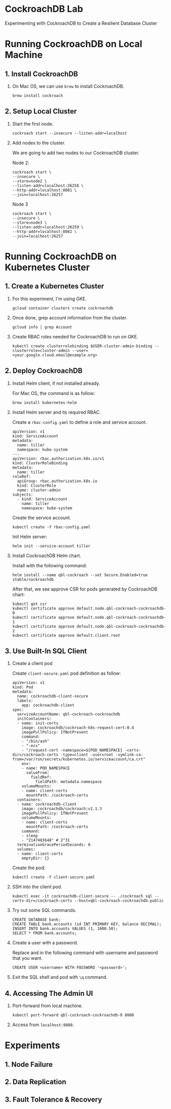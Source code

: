 # CockroachDB Lab

Experimenting with CockroachDB to Create a Resilient Database Cluster

# Running CockroachDB on Local Machine

## 1. Install CockroachDB

1. On Mac OS, we can use `brew` to install CockroachDB.

    ```
    brew install cockroach
    ```

## 2. Setup Local Cluster

1. Start the first node.

    ```
    cockroach start --insecure --listen-addr=localhost
    ```

2. Add nodes to the cluster.

    We are going to add two nodes to our CockroachDB cluster.

    Node 2:
    ```
    cockroach start \
    --insecure \
    --store=node2 \
    --listen-addr=localhost:26258 \
    --http-addr=localhost:8081 \
    --join=localhost:26257
    ```

    Node 3
    ```
    cockroach start \
    --insecure \
    --store=node3 \
    --listen-addr=localhost:26259 \
    --http-addr=localhost:8082 \
    --join=localhost:26257
    ```

# Running CockroachDB on Kubernetes Cluster

## 1. Create a Kubernetes Cluster

1. For this experiment, I'm using GKE.

    ```
    gcloud container clusters create cockroachdb
    ```

2. Once done, grep account information from the cluster.

    ```
    gcloud info | grep Account
    ```

3. Create RBAC roles needed for CockroachDB to run on GKE.

    ```
    kubectl create clusterrolebinding $USER-cluster-admin-binding --clusterrole=cluster-admin --user=<your.google.cloud.email@example.org>
    ```

## 2. Deploy CockroachDB

1. Install Helm client, if not installed already.

    For Mac OS, the command is as follow:
    ```
    brew install kubernetes-helm
    ```

2. Install Helm server and its required RBAC.

    Create a `rbac-config.yaml` to define a role and service account.

    ```
    apiVersion: v1
    kind: ServiceAccount
    metadata:
      name: tiller
      namespace: kube-system
    ---
    apiVersion: rbac.authorization.k8s.io/v1
    kind: ClusterRoleBinding
    metadata:
      name: tiller
    roleRef:
      apiGroup: rbac.authorization.k8s.io
      kind: ClusterRole
      name: cluster-admin
    subjects:
      - kind: ServiceAccount
        name: tiller
        namespace: kube-system
    ```

    Create the service account.

    ```
    kubectl create -f rbac-config.yaml
    ```

   Init Helm server:

    ```
    helm init --service-account tiller
    ```

3. Install CockroachDB Helm chart.

    Install with the following command:

    ```
    helm install --name qbl-cockroach --set Secure.Enabled=true stable/cockroachdb
    ```

    After that, we see approve CSR for pods generated by CockroachDB
chart:

    ```
    kubectl get csr
    kubectl certificate approve default.node.qbl-cockroach-cockroachdb-0
    kubectl certificate approve default.node.qbl-cockroach-cockroachdb-1
    kubectl certificate approve default.node.qbl-cockroach-cockroachdb-2
    kubectl certificate approve default.client.root
    ```

## 3. Use Built-In SQL Client

1. Create a client pod

    Create `client-secure.yaml` pod definition as follow:

    ```
    apiVersion: v1
    kind: Pod
    metadata:
      name: cockroachdb-client-secure
      labels:
        app: cockroachdb-client
    spec:
      serviceAccountName: qbl-cockroach-cockroachdb
      initContainers:
      - name: init-certs
        image: cockroachdb/cockroach-k8s-request-cert:0.4
        imagePullPolicy: IfNotPresent
        command:
        - "/bin/ash"
        - "-ecx"
        - "/request-cert -namespace=${POD_NAMESPACE} -certs-dir=/cockroach-certs -type=client -user=root -symlink-ca-from=/var/run/secrets/kubernetes.io/serviceaccount/ca.crt"
        env:
        - name: POD_NAMESPACE
          valueFrom:
            fieldRef:
              fieldPath: metadata.namespace
        volumeMounts:
        - name: client-certs
          mountPath: /cockroach-certs
      containers:
      - name: cockroachdb-client
        image: cockroachdb/cockroach:v2.1.3
        imagePullPolicy: IfNotPresent
        volumeMounts:
        - name: client-certs
          mountPath: /cockroach-certs
        command:
        - sleep
        - "2147483648" # 2^31
      terminationGracePeriodSeconds: 0
      volumes:
      - name: client-certs
        emptyDir: {}
    ```

    Create the pod:

    ```
    kubectl create -f client-secure.yaml
    ```

2. SSH into the client pod.

    ```
    kubectl exec -it cockroachdb-client-secure -- ./cockroach sql --certs-dir=/cockroach-certs --host=qbl-cockroach-cockroachdb-public
    ```

3. Try out some SQL commands.

    ```
    CREATE DATABASE bank;
    CREATE TABLE bank.accounts (id INT PRIMARY KEY, balance DECIMAL);
    INSERT INTO bank.accounts VALUES (1, 1000.50);
    SELECT * FROM bank.accounts;
    ```

4. Create a user with a password.

    Replace <username> and <password> in the following command with
username and password that you want.

    ```
    CREATE USER <username> WITH PASSWORD '<password>';
    ```

5. Exit the SQL shell and pod with `\q` command.

## 4. Accessing The Admin UI

1. Port-forward from local machine.

    ```
    kubectl port-forward qbl-cockroach-cockroachdb-0 8080
    ```

2. Access from `localhost:8080`.


# Experiments

## 1. Node Failure

## 2. Data Replication

## 3. Fault Tolerance & Recovery
